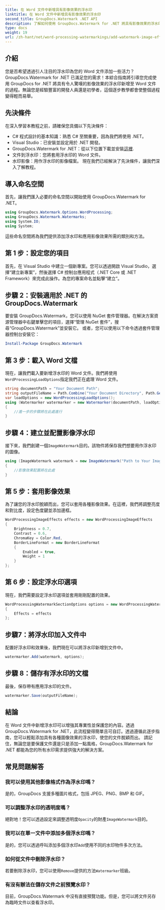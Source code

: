 ```yaml
---
title: 在 Word 文件中新增具有影像效果的浮水印
linktitle: 在 Word 文件中新增具有影像效果的浮水印
second_title: GroupDocs.Watermark .NET API
description: 了解如何使用 GroupDocs.Watermark for .NET 將具有影像效果的浮水印新增至 Word 文件。按照我們的逐步指南獲得令人驚嘆的結果。
type: docs
weight: 19
url: /zh-hant/net/word-processing-watermarkings/add-watermark-image-effects-word-docs/
---
```

## 介紹
您是否希望透過引人注目的浮水印為您的 Word 文件添加一些活力？ GroupDocs.Watermark for .NET 已滿足您的需求！本綜合指南將引導您完成使用 GroupDocs for .NET 將具有令人驚嘆的影像效果的浮水印新增至 Word 文件的過程。無論您是經驗豐富的開發人員還是初學者，這個逐步教學都會使整個過程變得輕而易舉。
## 先決條件
在深入學習本教程之前，請確保您具備以下先決條件：
- C# 程式設計的基本知識：熟悉 C# 至關重要，因為我們將使用 .NET。
- Visual Studio：已安裝並設定用於 .NET 開發。
-  GroupDocs.Watermark for .NET：從以下位置下載並安裝[這裡](https://releases.groupdocs.com/Watermark/net/).
- 文件到浮水印：您將套用浮水印的 Word 文件。
- 水印影像：用作浮水印的影像檔案。
現在我們已經解決了先決條件，讓我們深入了解教程。
## 導入命名空間
首先，讓我們匯入必要的命名空間以開始使用 GroupDocs.Watermark for .NET。
```csharp
using GroupDocs.Watermark.Options.WordProcessing;
using GroupDocs.Watermark.Watermarks;
using System.IO;
using System;
```
這些命名空間將為我們提供添加浮水印和應用影像效果所需的類別和方法。
## 第 1 步：設定您的項目
首先，在 Visual Studio 中建立一個新專案。您可以透過開啟 Visual Studio，選擇“建立新專案”，然後選擇 C# 控制台應用程式（.NET Core 或 .NET Framework）來完成此操作。為您的專案命名並點擊“建立”。
## 步驟 2：安裝適用於 .NET 的 GroupDocs.Watermark
要安裝 GroupDocs.Watermark，您可以使用 NuGet 套件管理器。在解決方案資源管理器中右鍵單擊您的項目，選擇“管理 NuGet 套件”，搜尋“GroupDocs.Watermark”並安裝它。
或者，您可以使用以下命令透過套件管理器控制台安裝它：
```powershell
Install-Package GroupDocs.Watermark
```
## 第 3 步：載入 Word 文檔
現在，讓我們載入要新增浮水印的 Word 文件。我們將使用`WordProcessingLoadOptions`指定我們正在處理 Word 文件。
```csharp
string documentPath = "Your Document Path";
string outputFileName = Path.Combine("Your Document Directory", Path.GetFileName(documentPath));
var loadOptions = new WordProcessingLoadOptions();
using (Watermarker watermarker = new Watermarker(documentPath, loadOptions))
{
    //進一步的步驟將在此處進行
}
```
## 步驟 4：建立並配置影像浮水印
接下來，我們創建一個`ImageWatermark`目的。該物件將保存我們想要用作浮水印的圖像。
```csharp
using (ImageWatermark watermark = new ImageWatermark("Path to Your Image"))
{
    //影像效果配置將在此處
}
```
## 第 5 步：套用影像效果
為了讓您的浮水印脫穎而出，您可以套用各種影像效果。在這裡，我們將調整亮度和對比度，設定色度鍵並添加邊框。
```csharp
WordProcessingImageEffects effects = new WordProcessingImageEffects
{
    Brightness = 0.7,
    Contrast = 0.6,
    ChromaKey = Color.Red,
    BorderLineFormat = new BorderLineFormat
    {
        Enabled = true,
        Weight = 1
    }
};
```
## 第 6 步：設定浮水印選項
現在，我們需要設定浮水印選項並套用剛剛配置的效果。
```csharp
WordProcessingWatermarkSectionOptions options = new WordProcessingWatermarkSectionOptions
{
    Effects = effects
};
```
## 步驟7：將浮水印加入文件中
配置好浮水印和效果後，我們現在可以將浮水印新增到文件中。
```csharp
watermarker.Add(watermark, options);
```
## 步驟 8：儲存有浮水印的文檔
最後，保存帶有應用浮水印的文件。 
```csharp
watermarker.Save(outputFileName);
```
## 結論
在 Word 文件中新增浮水印可以增強其專業性並保護您的內容。透過 GroupDocs.Watermark for .NET，此流程變得簡單且可自訂。透過遵循此逐步指南，您可以輕鬆添加具有各種圖像效果的浮水印，使您的文件脫穎而出。 
請記住，無論您是要保護文件還是只是添加一點風格，GroupDocs.Watermark for .NET 都能為您的所有水印需求提供強大的解決方案。 
## 常見問題解答
### 我可以使用其他影像格式作為浮水印嗎？
是的，GroupDocs 支援多種圖片格式，包括 JPEG、PNG、BMP 和 GIF。
### 可以調整浮水印的透明度嗎？
絕對地！您可以透過設定來調整透明度`Opacity`的財產`ImageWatermark`目的。
### 我可以在單一文件中添加多個浮水印嗎？
是的，您可以透過呼叫添加多個浮水印`Add`使用不同的水印物件多次方法。
### 如何從文件中刪除浮水印？
若要刪除浮水印，您可以使用`Remove`提供的方法`Watermarker`班級。
### 有沒有辦法在儲存文件之前預覽水印？
目前，GroupDocs.Watermark 中沒有直接預覽功能。但是，您可以將文件另存為臨時文件以查看浮水印。